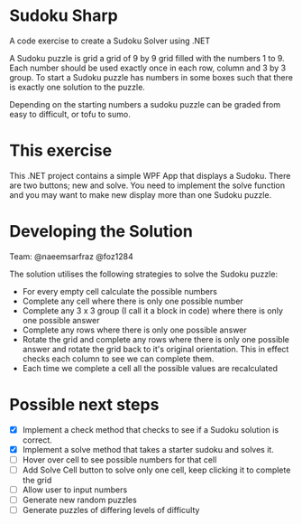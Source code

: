 # Sudoku Sharp
A code exercise to create a Sudoku Solver using .NET

A Sudoku puzzle is grid a grid of 9 by 9 grid filled with the numbers 1 to 9. Each number should be used exactly once in each row, column and 3 by 3 group. To start a Sudoku puzzle has numbers in some boxes such that there is exactly one solution to the puzzle.

Depending on the starting numbers a sudoku puzzle can be graded from easy to difficult, or tofu to sumo.

# This exercise
This .NET project contains a simple WPF App that displays a Sudoku. There are two buttons; new and solve. You need to implement the solve function and you may want to make new display more than one Sudoku puzzle.

# Developing the Solution
Team: @naeemsarfraz @foz1284

The solution utilises the following strategies to solve the Sudoku puzzle:
* For every empty cell calculate the possible numbers
* Complete any cell where there is only one possible number
* Complete any 3 x 3 group (I call it a block in code) where there is only one possible answer
* Complete any rows where there is only one possible answer
* Rotate the grid and complete any rows where there is only one possible answer and rotate the grid back to it's original orientation. This in effect checks each column to see we can complete them.
* Each time we complete a cell all the possible values are recalculated

# Possible next steps

* [x] Implement a check method that checks to see if a Sudoku solution is correct.
* [x] Implement a solve method that takes a starter sudoku and solves it.
* [ ] Hover over cell to see possible numbers for that cell
* [ ] Add Solve Cell button to solve only one cell, keep clicking it to complete the grid
* [ ] Allow user to input numbers
* [ ] Generate new random puzzles
* [ ] Generate puzzles of differing levels of difficulty
